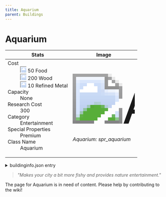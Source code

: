 ```yaml
---
title: Aquarium
parent: Buildings
---
```

# Aquarium

[//]: # (Pre-generated content)
<table><thead><tr><th>Stats</th><th>Image</th></tr></thead><tbody><tr><td><dl><dt>Cost</dt><dd><div class="resource-icon"><img style="object-position: -1009px -533px;" src="https://tfe2-wiki.github.io/assets/sprites.png"></div> 50 Food<br><div class="resource-icon"><img style="object-position: -637px -751px;" src="https://tfe2-wiki.github.io/assets/sprites.png"></div> 200 Wood<br><div class="resource-icon"><img style="object-position: -795px -775px;" src="https://tfe2-wiki.github.io/assets/sprites.png"></div> 10 Refined Metal</dd><dt>Capacity</dt><dd>None</dd><dt>Research Cost</dt><dd>300</dd><dt>Category</dt><dd>Entertainment</dd><dt>Special Properties</dt><dd>Premium</dd><dt>Class Name</dt><dd>Aquarium</dd></dl></td><td><style>.building-image {width: 200px;height: 200px;overflow: hidden;position: relative;}.building-image img {image-rendering: pixelated;object-fit: none;transform: scale(10);transform-origin: left top;position: absolute;left: 0;top: 0;}.resource-image {width: 200px;height: 200px;overflow: hidden;position: relative;}.resource-image img {image-rendering: pixelated;object-fit: none;transform: scale(20);transform-origin: left top;position: absolute;left: 0;top: 0;}.building-icon {width: 20px;height: 20px;overflow: hidden;position: relative;display: inline-block;}.building-icon img {image-rendering: pixelated;object-fit: none;transform: scale(1);transform-origin: left top;position: absolute;left: 0;top: 0;}.resource-icon {width: 20px;height: 20px;overflow: hidden;position: relative;display: inline-block;}.resource-icon img {image-rendering: pixelated;object-fit: none;transform: scale(2);transform-origin: left top;position: absolute;left: 0;top: 0;}</style><div class="building-image"><img style="object-position: -998px -817px;" src="https://tfe2-wiki.github.io/assets/sprites.png" alt="Aquarium Back"><img style="object-position: -24px -170px;" src="https://tfe2-wiki.github.io/assets/sprites.png" alt="Aquarium"></div><i>Aquarium: spr_aquarium</i></td></tr></tbody></table><details><summary>buildinginfo.json entry</summary>```json
	{
    "className": "Aquarium",
    "food": 50,
    "wood": 200,
    "stone": 0,
    "machineParts": 0,
    "refinedMetal": 10,
    "knowledge": 300,
    "category": "Entertainment",
    "unlockedByDefault": false,
    "specialInfo": [
        "premium"
    ],
    "buttonBack": "spr_aquarium_buttonback",
    "additionalNoteForPeopleReadingThis": "You also need a Refined Metal Factory!"
}
	```</details><blockquote><i>"Makes your city a bit more fishy and provides nature entertainment."</i></blockquote>

The page for Aquarium is in need of content. Please help by contributing to the wiki!
